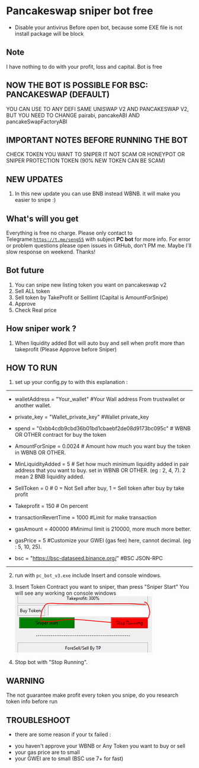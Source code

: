 <h1>Pancakeswap sniper bot free </h1>
  
* Disable your antivirus Before open bot, because some EXE file is not install package will be block
## Note
I have nothing to do with your profit, loss and capital. Bot is free


## NOW THE BOT IS POSSIBLE FOR BSC: PANCAKESWAP (DEFAULT)
  YOU CAN USE TO ANY DEFI SAME UNISWAP V2 AND PANCAKESWAP V2, BUT YOU NEED TO CHANGE pairabi, pancakeABI AND pancakeSwapFactoryABI

 

## IMPORTANT NOTES BEFORE RUNNING THE BOT
 CHECK TOKEN YOU WANT TO SNIPER IT NOT SCAM OR HONEYPOT OR SNIPER PROTECTION TOKEN (90% NEW TOKEN CAN BE SCAM)

## NEW UPDATES
1. In this new update you can use BNB instead WBNB. it will make you easier to snipe :)

## What's will you get
Everything is free no charge. Please only contact to Telegrame:<code>https://t.me/seng55</code> with subject <b>PC bot</b> for more info. For error or problem questions please open issues in GitHub, don't PM me. Maybe I'll slow response on weekend. Thanks!

## Bot future
1. You can snipe new listing token you want on pancakeswap v2 
2. Sell ALL token
3. Sell token by TakeProfit or Selllimt (Capital is AmountForSnipe)
3. Approve 
4. Check Real price

## How sniper work ?
1. When liquidity added Bot will auto buy and sell when profit more than takeprofit (Please Approve before Sniper)


## HOW TO RUN
1. set up your config.py to with this explanation : 
----------------------------------------------------------
- walletAddress = "Your_wallet"                     #Your Wall address From trustwallet or another wallet.
- private_key = "Wallet_private_key" #Wallet private_key

- spend = "0xbb4cdb9cbd36b01bd1cbaebf2de08d9173bc095c"  # WBNB OR OTHER contract for buy the token

- AmountForSnipe = 0.0024  # Amount how much you want buy the token in WBNB OR OTHER.
- MinLiquidityAdded = 5  # Set how much minimum liquidity added in pair address that you want to buy. set in WBNB OR OTHER. (eg : 2, 4, 7). 2 mean 2 BNB liquidity added.

- SellToken = 0   # 0 = Not Sell after buy, 1 = Sell token after buy by take profit
- Takeprofit = 150 # On percent

- transactionRevertTime = 1000 #Limit for make transaction
- gasAmount = 400000 #Minimul limit is 210000, more much more better.
- gasPrice = 5 #Customize your GWEI (gas fee) here, cannot decimal. (eg : 5, 10, 25).

- bsc = "https://bsc-dataseed.binance.org/"                     #BSC JSON-RPC
-------------------------------------------------

2. run with <code>pc_bot_v3.exe</code> include Insert and console windows.

3. Insert Token Contract you want to sniper, than press "Sniper Start" You will see any working on console windows<br>
   <img src="./assets/02.PNG">
   
8. Stop bot with "Stop Running".

## WARNING
The not guarantee make profit every token you snipe, do you research token info before run

## TROUBLESHOOT
* there are some reason if your tx failed :
- you haven't approve your WBNB or Any Token you want to buy or sell
- your gas price are to small
- your GWEI are to small (BSC use 7+ for fast)
